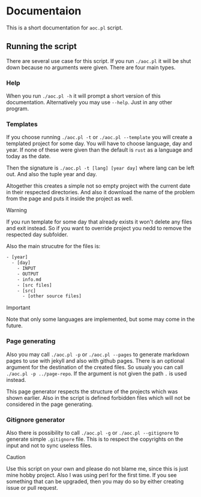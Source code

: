 # Documentaion

This is a short documentation for `aoc.pl` script.

## Running the script

There are several use case for this script. If you run `./aoc.pl` it will be shut down because no arguments were given. There are four main types.

### Help

When you run `./aoc.pl -h` it will prompt a short version of this documentation. Alternatively you may use `--help`. Just in any other program.

### Templates

If you choose running `./aoc.pl -t` or `./aoc.pl --template` you will create a templated project for some day. You will have to choose language, day and year. If none of these were given than the default is `rust` as a language and today as the date.

Then the signature is `./aoc.pl -t [lang] [year day]` where lang can be left out. And also the tuple year and day.

Altogether this creates a simple not so empty project with the current date in their respected directories. And also it download the name of the problem from the page and puts it inside the project as well.

> [!WARNING]
> If you run template for some day that already exists it won't delete any files and exit instead. So if you want to override project you nedd to remove the respected day subfolder.

Also the main strucutre for the files is:

```txt
- [year]
  - [day]
    - INPUT
    - OUTPUT
    - info.md
    - [src files]
    - [src]
      - [other source files]
```

> [!IMPORTANT]
> Note that only some languages are implemented, but some may come in the future.

### Page generating

Also you may call `./aoc.pl -p` or `./aoc.pl --pages` to generate markdown pages to use with jekyll and also with github pages. There is an optional argument for the destination of the created files. So usualy you can call `./aoc.pl -p ../page-repo`. If the argument is not given the path `.` is used instead.

This page generator respects the structure of the projects which was shown earlier. Also in the script is defined forbidden files which will not be considered in the page generating.

### Gitignore generator

Also there is possibility to call `./aoc.pl -g` or `./aoc.pl --gitignore` to generate simple `.gitignore` file. This is to respect the copyrights on the input and not to sync useless files.

> [!CAUTION]
> Use this script on your own and please do not blame me, since this is just mine hobby project. Also I was using perl for the first time. If you see something that can be upgraded, then you may do so by either creating issue or pull request.
